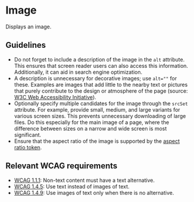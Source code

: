 <!-- @license CC0-1.0 -->

# Image

Displays an image.

## Guidelines

- Do not forget to include a description of the image in the `alt` attribute.
  This ensures that screen reader users can also access this information.
  Additionally, it can aid in search engine optimization.
- A description is unnecessary for decorative images; use `alt=""` for these.
  Examples are images that add little to the nearby text or pictures that purely contribute to the design or atmosphere of the page (source: [W3C Web Accessibility Initiative](https://www.w3.org/WAI/tutorials/images/decorative/)).
- Optionally specify multiple candidates for the image through the `srcSet` attribute.
  For example, provide small, medium, and large variants for various screen sizes.
  This prevents unnecessary downloading of large files.
  Do this especially for the main image of a page, where the difference between sizes on a narrow and wide screen is most significant.
- Ensure that the aspect ratio of the image is supported by the [aspect ratio token](/docs/brand-design-tokens-aspect-ratio--docs).

## Relevant WCAG requirements

- [WCAG 1.1.1](https://www.w3.org/TR/WCAG22/#non-text-content): Non-text content must have a text alternative.
- [WCAG 1.4.5](https://www.w3.org/TR/WCAG22/#images-of-text): Use text instead of images of text.
- [WCAG 1.4.9](https://www.w3.org/TR/WCAG22/#images-of-text-no-exception): Use images of text only when there is no alternative.
